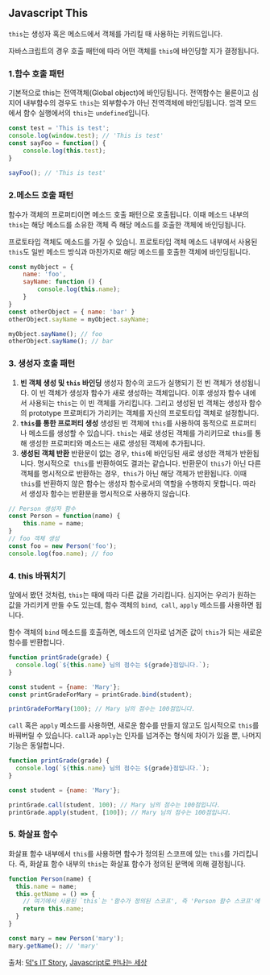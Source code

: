 ## Javascript This

`this`는 생성자 혹은 메소드에서 객체를 가리킬 때 사용하는 키워드입니다.

자바스크립트의 경우 호출 패턴에 따라 어떤 객체를 ```this```에 바인딩할 지가 결정됩니다.



### 1.함수 호출 패턴

기본적으로 this는 전역객체(Global object)에 바인딩됩니다. 전역함수는 물론이고 심지어 내부함수의 경우도 ```this```는 외부함수가 아닌 전역객체에 바인딩됩니다. 엄격 모드에서 함수 실행에서의 ```this```는 ```undefined```입니다.

```javascript
const test = 'This is test'; 
console.log(window.test); // 'This is test' 
const sayFoo = function() { 
    console.log(this.test);
} 
                       
sayFoo(); // 'This is test' 
```

### 2.메소드 호출 패턴

함수가 객체의 프로퍼티이면 메소드 호출 패턴으로 호출됩니다. 이때 메소드 내부의 ```this```는 해당 메소드를 소유한 객체 즉 해당 메소드를 호출한 객체에 바인딩됩니다.

프로토타입 객체도 메소드를 가질 수 있습니. 프로토타입 객체 메소드 내부에서 사용된 ```this```도 일반 메소드 방식과 마찬가지로 해당 메소드를 호출한 객체에 바인딩됩니다.

```javascript
const myObject = { 
    name: 'foo', 
    sayName: function () { 
        console.log(this.name); 
    } 
} 
const otherObject = { name: 'bar' } 
otherObject.sayName = myObject.sayName; 

myObject.sayName(); // foo 
otherObject.sayName(); // bar
```



### 3. 생성자 호출 패턴

1. **빈 객체 생성 및 ```this``` 바인딩**
    생성자 함수의 코드가 실행되기 전 빈 객체가 생성됩니다. 이 빈 객체가 생성자 함수가 새로 생성하는 객체입니다. 이후 생성자 함수 내에서 사용되는 ```this```는 이 빈 객체를 가리킵니다. 그리고 생성된 빈 객체는 생성자 함수의 prototype 프로퍼티가 가리키는 객체를 자신의 프로토타입 객체로 설정합니다.
2. **```this```를 통한 프로퍼티 생성**
    생성된 빈 객체에 ```this```를 사용하여 동적으로 프로퍼티나 메소드를 생성할 수 있습니다. ```this```는 새로 생성된 객체를 가리키므로 ```this```를 통해 생성한 프로퍼티와 메소드는 새로 생성된 객체에 추가됩니다.
3. **생성된 객체 반환**
    반환문이 없는 경우, ```this```에 바인딩된 새로 생성한 객체가 반환됩니다. 명시적으로``` this```를 반환하여도 결과는 같습니다.
    반환문이 ```this```가 아닌 다른 객체를 명시적으로 반환하는 경우,``` this```가 아닌 해당 객체가 반환됩니다. 이때 ```this```를 반환하지 않은 함수는 생성자 함수로서의 역할을 수행하지 못합니다. 따라서 생성자 함수는 반환문을 명시적으로 사용하지 않습니다.


```javascript
// Person 생성자 함수 
const Person = function(name) { 
    this.name = name; 
} 
// foo 객체 생성 
const foo = new Person('foo'); 
console.log(foo.name); // foo
```



### 4. this 바꿔치기

앞에서 봤던 것처럼, ```this```는 때에 따라 다른 값을 가리킵니다. 심지어는 우리가 원하는 값을 가리키게 만들 수도 있는데, 함수 객체의 ```bind```,``` call```, ```apply``` 메소드를 사용하면 됩니다.

함수 객체의 ```bind``` 메소드를 호출하면, 메소드의 인자로 넘겨준 값이 ```this```가 되는 새로운 함수를 반환합니다.

```javascript
function printGrade(grade) {
  console.log(`${this.name} 님의 점수는 ${grade}점입니다.`);
}

const student = {name: 'Mary'};
const printGradeForMary = printGrade.bind(student);

printGradeForMary(100); // Mary 님의 점수는 100점입니다.
```



```call``` 혹은 ```apply``` 메소드를 사용하면, 새로운 함수를 만들지 않고도 임시적으로 ```this```를 바꿔버릴 수 있습니다. ```call```과 ```apply```는 인자를 넘겨주는 형식에 차이가 있을 뿐, 나머지 기능은 동일합니다.

```javascript
function printGrade(grade) {
  console.log(`${this.name} 님의 점수는 ${grade}점입니다.`);
}

const student = {name: 'Mary'};

printGrade.call(student, 100); // Mary 님의 점수는 100점입니다.
printGrade.apply(student, [100]); // Mary 님의 점수는 100점입니다.
```



### 5. 화살표 함수

화살표 함수 내부에서 ```this```를 사용하면 함수가 정의된 스코프에 있는 ```this```를 가리킵니다. 즉, 화살표 함수 내부의 ```this```는 화살표 함수가 정의된 문맥에 의해 결정됩니다.

```javascript
function Person(name) {
  this.name = name;
  this.getName = () => {
    // 여기에서 사용된 `this`는 '함수가 정의된 스코프', 즉 'Person 함수 스코프'에 존재하는 `this`를 가리키게 됩니다.
    return this.name;
  }
}

const mary = new Person('mary');
mary.getName(); // 'mary'
```





출처: [덕's IT Story](http://itstory.tk/entry/JavaScript-4-%ED%95%A8%EC%88%98%EC%99%80-%ED%94%84%EB%A1%9C%ED%86%A0%ED%83%80%EC%9E%85-%EC%B2%B4%EC%9D%B4%EB%8B%9D-2-this%EB%9E%80), [Javascript로 만나는 세상](https://helloworldjavascript.net/)



